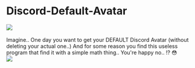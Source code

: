# Discord-Default-Avatar

[![](https://www.codefactor.io/repository/github/HideakiAtsuyo/Discord-Default-Avatar/badge)](https://www.codefactor.io/repository/github/HideakiAtsuyo/Discord-Default-Avatar)<br><br>Imagine.. One day you want to get your DEFAULT Discord Avatar (without deleting your actual one..) And for some reason you find this useless program that find it with a simple math thing.. You're happy no.. !? 😳<br>![](https://i.imgur.com/8MRWOi7.gif)
